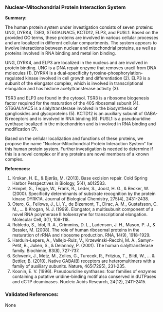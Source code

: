 ### Nuclear-Mitochondrial Protein Interaction System

**Summary:**

The human protein system under investigation consists of seven proteins: UNG, DYRK4, TSR3, ST6GALNAC5, KCTD12, ELP3, and PUSL1. Based on the provided GO terms, these proteins are involved in various cellular processes and are localized in different cellular compartments. The system appears to involve interactions between nuclear and mitochondrial proteins, as well as proteins involved in RNA binding and metal ion binding.

UNG, DYRK4, and ELP3 are localized in the nucleus and are involved in protein binding. UNG is a DNA repair enzyme that removes uracil from DNA molecules (1). DYRK4 is a dual-specificity tyrosine-phosphorylation-regulated kinase involved in cell growth and differentiation (2). ELP3 is a subunit of the elongator complex, which is involved in transcriptional elongation and has histone acetyltransferase activity (3).

TSR3 and ELP3 are found in the cytosol. TSR3 is a ribosome biogenesis factor required for the maturation of the 40S ribosomal subunit (4). ST6GALNAC5 is a sialyltransferase involved in the biosynthesis of gangliosides and glycoproteins (5). KCTD12 is an auxiliary subunit of GABA-B receptors and is involved in RNA binding (6). PUSL1 is a pseudouridine synthase localized in the mitochondrion and is involved in RNA binding and modification (7).

Based on the cellular localization and functions of these proteins, we propose the name "Nuclear-Mitochondrial Protein Interaction System" for this human protein system. Further investigation is needed to determine if this is a novel complex or if any proteins are novel members of a known complex.

**References:**

1. Krokan, H. E., & Bjørås, M. (2013). Base excision repair. Cold Spring Harbor Perspectives in Biology, 5(4), a012583.
2. Himpel, S., Tegge, W., Frank, R., Leder, S., Joost, H. G., & Becker, W. (2000). Specificity determinants of substrate recognition by the protein kinase DYRK1A. Journal of Biological Chemistry, 275(4), 2431-2438.
3. Otero, G., Fellows, J., Li, Y., de Bizemont, T., Dirac, A. M., Gustafsson, C. M., ... & Krogan, N. J. (1999). Elongator, a multisubunit component of a novel RNA polymerase II holoenzyme for transcriptional elongation. Molecular Cell, 3(1), 109-118.
4. Robledo, S., Idol, R. A., Crimmins, D. L., Ladenson, J. H., Mason, P. J., & Bessler, M. (2008). The role of human ribosomal proteins in the maturation of rRNA and ribosome production. RNA, 14(9), 1918-1929.
5. Harduin-Lepers, A., Vallejo-Ruiz, V., Krzewinski-Recchi, M. A., Samyn-Petit, B., Julien, S., & Delannoy, P. (2001). The human sialyltransferase family. Biochimie, 83(8), 727-737.
6. Schwenk, J., Metz, M., Zolles, G., Turecek, R., Fritzius, T., Bildl, W., ... & Bettler, B. (2010). Native GABA(B) receptors are heteromultimers with a family of auxiliary subunits. Nature, 465(7295), 231-235.
7. Koonin, E. V. (1996). Pseudouridine synthases: four families of enzymes containing a putative uridine-binding motif also conserved in dUTPases and dCTP deaminases. Nucleic Acids Research, 24(12), 2411-2415.

### Validated References: 

None



